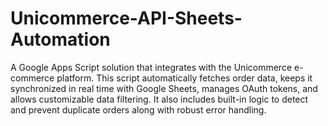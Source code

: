 # Unicommerce-API-Sheets-Automation
A Google Apps Script solution that integrates with the Unicommerce e-commerce platform.
This script automatically fetches order data, keeps it synchronized in real time with Google Sheets, manages OAuth tokens, and allows customizable data filtering.
It also includes built-in logic to detect and prevent duplicate orders along with robust error handling.
